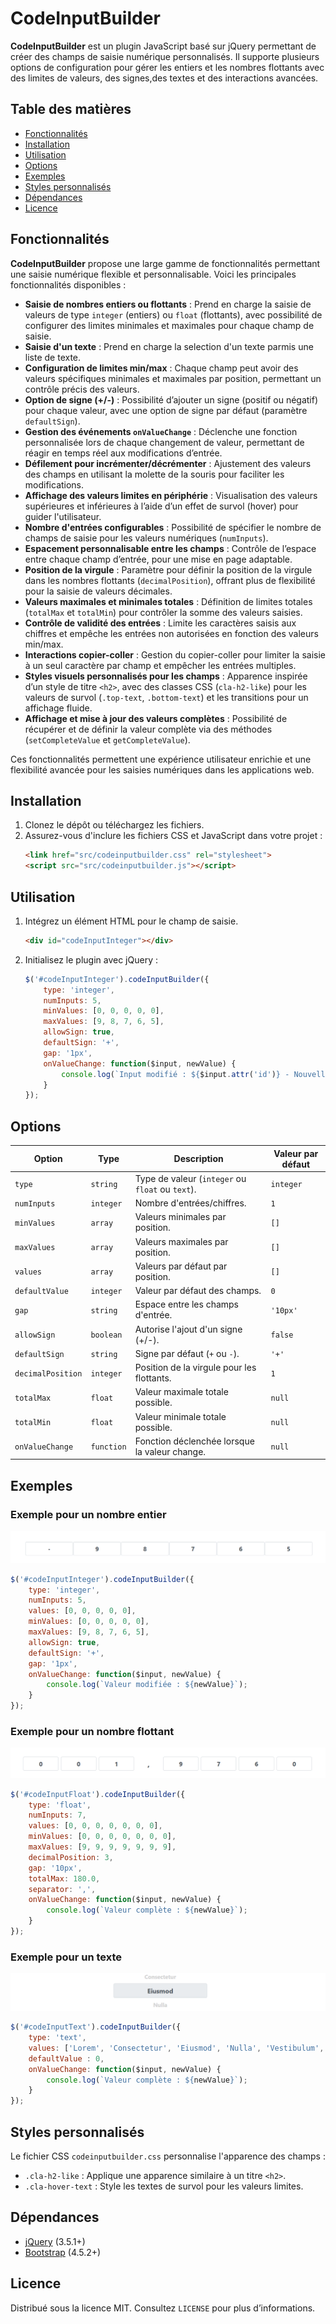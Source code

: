 
# CodeInputBuilder

**CodeInputBuilder** est un plugin JavaScript basé sur jQuery permettant de créer des champs de saisie numérique personnalisés. Il supporte plusieurs options de configuration pour gérer les entiers et les nombres flottants avec des limites de valeurs, des signes,des textes et des interactions avancées.

## Table des matières
- [Fonctionnalités](#fonctionnalités)
- [Installation](#installation)
- [Utilisation](#utilisation)
- [Options](#options)
- [Exemples](#exemples)
- [Styles personnalisés](#styles-personnalisés)
- [Dépendances](#dépendances)
- [Licence](#licence)

## Fonctionnalités

**CodeInputBuilder** propose une large gamme de fonctionnalités permettant une saisie numérique flexible et personnalisable. Voici les principales fonctionnalités disponibles :

- **Saisie de nombres entiers ou flottants** : Prend en charge la saisie de valeurs de type `integer` (entiers) ou `float` (flottants), avec possibilité de configurer des limites minimales et maximales pour chaque champ de saisie.
- **Saisie d'un texte** : Prend en charge la selection d'un texte parmis une liste de texte.
- **Configuration de limites min/max** : Chaque champ peut avoir des valeurs spécifiques minimales et maximales par position, permettant un contrôle précis des valeurs.
- **Option de signe (+/-)** : Possibilité d’ajouter un signe (positif ou négatif) pour chaque valeur, avec une option de signe par défaut (paramètre `defaultSign`).
- **Gestion des événements `onValueChange`** : Déclenche une fonction personnalisée lors de chaque changement de valeur, permettant de réagir en temps réel aux modifications d’entrée.
- **Défilement pour incrémenter/décrémenter** : Ajustement des valeurs des champs en utilisant la molette de la souris pour faciliter les modifications.
- **Affichage des valeurs limites en périphérie** : Visualisation des valeurs supérieures et inférieures à l’aide d’un effet de survol (hover) pour guider l'utilisateur.
- **Nombre d'entrées configurables** : Possibilité de spécifier le nombre de champs de saisie pour les valeurs numériques (`numInputs`).
- **Espacement personnalisable entre les champs** : Contrôle de l’espace entre chaque champ d’entrée, pour une mise en page adaptable.
- **Position de la virgule** : Paramètre pour définir la position de la virgule dans les nombres flottants (`decimalPosition`), offrant plus de flexibilité pour la saisie de valeurs décimales.
- **Valeurs maximales et minimales totales** : Définition de limites totales (`totalMax` et `totalMin`) pour contrôler la somme des valeurs saisies.
- **Contrôle de validité des entrées** : Limite les caractères saisis aux chiffres et empêche les entrées non autorisées en fonction des valeurs min/max.
- **Interactions copier-coller** : Gestion du copier-coller pour limiter la saisie à un seul caractère par champ et empêcher les entrées multiples.
- **Styles visuels personnalisés pour les champs** : Apparence inspirée d’un style de titre `<h2>`, avec des classes CSS (`cla-h2-like`) pour les valeurs de survol (`.top-text`, `.bottom-text`) et les transitions pour un affichage fluide.
- **Affichage et mise à jour des valeurs complètes** : Possibilité de récupérer et de définir la valeur complète via des méthodes (`setCompleteValue` et `getCompleteValue`).

Ces fonctionnalités permettent une expérience utilisateur enrichie et une flexibilité avancée pour les saisies numériques dans les applications web.
  
## Installation

1. Clonez le dépôt ou téléchargez les fichiers.
2. Assurez-vous d'inclure les fichiers CSS et JavaScript dans votre projet :
   ```html
   <link href="src/codeinputbuilder.css" rel="stylesheet">
   <script src="src/codeinputbuilder.js"></script>
   ```

## Utilisation

1. Intégrez un élément HTML pour le champ de saisie.
   ```html
   <div id="codeInputInteger"></div>
   ```
2. Initialisez le plugin avec jQuery :
   ```javascript
   $('#codeInputInteger').codeInputBuilder({
       type: 'integer',
       numInputs: 5,
       minValues: [0, 0, 0, 0, 0],
       maxValues: [9, 8, 7, 6, 5],
       allowSign: true,
       defaultSign: '+',
       gap: '1px',
       onValueChange: function($input, newValue) {
           console.log(`Input modifié : ${$input.attr('id')} - Nouvelle valeur : ${newValue}`);
       }
   });
   ```

## Options

| Option              | Type         | Description                                                                                      | Valeur par défaut |
|---------------------|--------------|--------------------------------------------------------------------------------------------------|--------------------|
| `type`              | `string`     | Type de valeur (`integer` ou `float` ou `text`).                                                 | `integer`         |
| `numInputs`         | `integer`    | Nombre d'entrées/chiffres.                                                                       | `1`               |
| `minValues`         | `array`      | Valeurs minimales par position.                                                                  | `[]`              |
| `maxValues`         | `array`      | Valeurs maximales par position.                                                                  | `[]`              |
| `values`            | `array`      | Valeurs par défaut par position.                                                                 | `[]`              |
| `defaultValue`      | `integer`    | Valeur par défaut des champs.                                                                    | `0`               |
| `gap`               | `string`     | Espace entre les champs d'entrée.                                                                | `'10px'`          |
| `allowSign`         | `boolean`    | Autorise l'ajout d'un signe (+/-).                                                               | `false`           |
| `defaultSign`       | `string`     | Signe par défaut (`+` ou `-`).                                                                   | `'+'`             |
| `decimalPosition`   | `integer`    | Position de la virgule pour les flottants.                                                       | `1`               |
| `totalMax`          | `float`      | Valeur maximale totale possible.                                                                 | `null`            |
| `totalMin`          | `float`      | Valeur minimale totale possible.                                                                 | `null`            |
| `onValueChange`     | `function`   | Fonction déclenchée lorsque la valeur change.                                                    | `null`            |

## Exemples

### Exemple pour un nombre entier

![Exemple pour un nombre entier](img/exemple_input_integer.png)

```javascript
$('#codeInputInteger').codeInputBuilder({
    type: 'integer',
    numInputs: 5,
    values: [0, 0, 0, 0, 0],
    minValues: [0, 0, 0, 0, 0],
    maxValues: [9, 8, 7, 6, 5],
    allowSign: true,
    defaultSign: '+',
    gap: '1px',
    onValueChange: function($input, newValue) {
        console.log(`Valeur modifiée : ${newValue}`);
    }
});
```

### Exemple pour un nombre flottant

![Exemple pour un nombre flottant](img/exemple_input_float.png)

```javascript
$('#codeInputFloat').codeInputBuilder({
    type: 'float',
    numInputs: 7,
    values: [0, 0, 0, 0, 0, 0, 0],
    minValues: [0, 0, 0, 0, 0, 0, 0],
    maxValues: [9, 9, 9, 9, 9, 9, 9],
    decimalPosition: 3,
    gap: '10px',
    totalMax: 180.0,
    separator: ',',
    onValueChange: function($input, newValue) {
        console.log(`Valeur complète : ${newValue}`);
    }
});
```

### Exemple pour un texte

![Exemple une un texte](img/exemple_input_text.png)

```javascript
$('#codeInputText').codeInputBuilder({
    type: 'text',
    values: ['Lorem', 'Consectetur', 'Eiusmod', 'Nulla', 'Vestibulum', 'Sollicitudin'], 
    defaultValue : 0,
    onValueChange: function($input, newValue) {
        console.log(`Valeur complète : ${newValue}`);
    }
});
```

## Styles personnalisés

Le fichier CSS `codeinputbuilder.css` personnalise l'apparence des champs :
- `.cla-h2-like` : Applique une apparence similaire à un titre `<h2>`.
- `.cla-hover-text` : Style les textes de survol pour les valeurs limites.

## Dépendances

- [jQuery](https://jquery.com) (3.5.1+)
- [Bootstrap](https://getbootstrap.com) (4.5.2+)

## Licence

Distribué sous la licence MIT. Consultez `LICENSE` pour plus d’informations.
